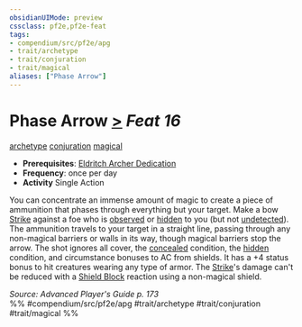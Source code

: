 ```yaml
---
obsidianUIMode: preview
cssclass: pf2e,pf2e-feat
tags:
- compendium/src/pf2e/apg
- trait/archetype
- trait/conjuration
- trait/magical
aliases: ["Phase Arrow"]
---
```

# Phase Arrow  [>](chapter-9-playing-the-game.md#Actions "Single Action") *Feat 16*  
[archetype](archetype.md "Archetype Feat Trait")  [conjuration](conjuration.md "Conjuration School Trait")  [magical](magical.md "Magical Item Trait")  

- **Prerequisites**: [Eldritch Archer Dedication](eldritch-archer-dedication-apg.md)
- **Frequency**: once per day
- **Activity** Single Action

You can concentrate an immense amount of magic to create a piece of ammunition that phases through everything but your target. Make a bow [Strike](strike.md) against a foe who is [observed](conditions.md#Observed) or [hidden](conditions.md#Hidden) to you (but not [undetected](conditions.md#Undetected)). The ammunition travels to your target in a straight line, passing through any non-magical barriers or walls in its way, though magical barriers stop the arrow. The shot ignores all cover, the [concealed](conditions.md#Concealed) condition, the [hidden](conditions.md#Hidden) condition, and circumstance bonuses to AC from shields. It has a +4 status bonus to hit creatures wearing any type of armor. The [Strike](strike.md)'s damage can't be reduced with a [Shield Block](Reference/Compendium/Feats/shield-block.md) reaction using a non-magical shield.

*Source: Advanced Player's Guide p. 173*  
%% #compendium/src/pf2e/apg #trait/archetype #trait/conjuration #trait/magical %%